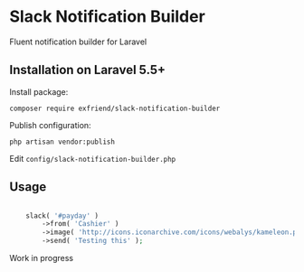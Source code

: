 # Slack Notification Builder
Fluent notification builder for Laravel

## Installation on Laravel 5.5+

Install package:

`composer require exfriend/slack-notification-builder`

Publish configuration:

`php artisan vendor:publish`

Edit `config/slack-notification-builder.php`

## Usage

```php

    slack( '#payday' )
        ->from( 'Cashier' )
        ->image( 'http://icons.iconarchive.com/icons/webalys/kameleon.pics/512/Cashier-2-icon.png' )
        ->send( 'Testing this' );

```

Work in progress

